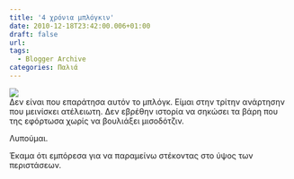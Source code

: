 ```yaml
---
title: '4 χρόνια μπλόγκιν'
date: 2010-12-18T23:42:00.006+01:00
draft: false
url: 
tags:
  - Blogger Archive
categories: Παλιά
---
```


[![](https://blogger.googleusercontent.com/img/b/R29vZ2xl/AVvXsEgiDNXt6SVQyrDL_WJqT4bMg2GkhS4jiroEynjKTqfcBLn6nSRA4XJuZAVTG3UxsSZ1H_RLI0rHvAxB1QjUfpbOtLDm0fIak0h2RrdSbyUNo5BxEf1sZYuG4u_VcfUonaK2v54QZaraTp0/s320/Capture+d%25E2%2580%2599%25C3%25A9cran+2010-12-18+%25C3%25A0+23.50.21.png)](https://blogger.googleusercontent.com/img/b/R29vZ2xl/AVvXsEgiDNXt6SVQyrDL_WJqT4bMg2GkhS4jiroEynjKTqfcBLn6nSRA4XJuZAVTG3UxsSZ1H_RLI0rHvAxB1QjUfpbOtLDm0fIak0h2RrdSbyUNo5BxEf1sZYuG4u_VcfUonaK2v54QZaraTp0/s1600/Capture+d%25E2%2580%2599%25C3%25A9cran+2010-12-18+%25C3%25A0+23.50.21.png)  
Δεν είναι που επαράτησα αυτόν το μπλόγκ. Είμαι στην τρίτην ανάρτησην που μεινίσκει ατέλειωτη. Δεν εβρέθην ιστορία να σηκώσει τα βάρη που της εφόρτωσα χωρίς να βουλιάξει μισοδότζιν.

  

Λυπούμαι.

  

Έκαμα ότι εμπόρεσα για να παραμείνω στέκοντας στο ύψος των περιστάσεων.
